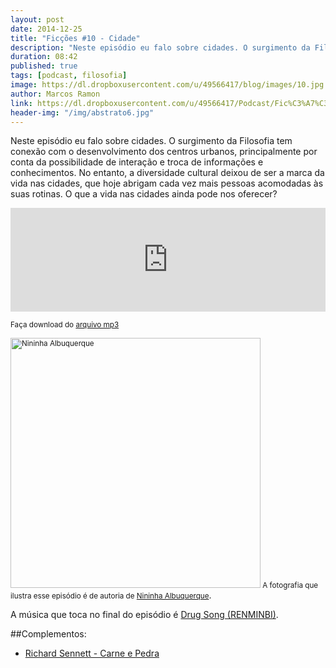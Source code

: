 ```yaml
---
layout: post
date: 2014-12-25
title: "Ficções #10 - Cidade"
description: "Neste episódio eu falo sobre cidades. O surgimento da Filosofia tem conexão com o desenvolvimento dos centros urbanos, principalmente por conta da possibilidade de interação e troca de informações e conhecimentos."
duration: 08:42
published: true
tags: [podcast, filosofia]
image: https://dl.dropboxusercontent.com/u/49566417/blog/images/10.jpg
author: Marcos Ramon
link: https://dl.dropboxusercontent.com/u/49566417/Podcast/Fic%C3%A7%C3%B5es/ficcoes%2010.mp3
header-img: "/img/abstrato6.jpg"
---
```

Neste episódio eu falo sobre cidades. O surgimento da Filosofia tem conexão com o desenvolvimento dos centros urbanos, principalmente por conta da possibilidade de interação e troca de informações e conhecimentos. No entanto, a diversidade cultural deixou de ser a marca da vida nas cidades, que hoje abrigam cada vez mais pessoas acomodadas às suas rotinas. O que a vida nas cidades ainda pode nos oferecer?

<iframe width="100%" height="166" scrolling="no" frameborder="no" src="https://w.soundcloud.com/player/?url=https%3A//api.soundcloud.com/tracks/183148972&amp;color=ff5500&amp;auto_play=false&amp;hide_related=false&amp;show_comments=true&amp;show_user=true&amp;show_reposts=false"></iframe>

<small>Faça download do [arquivo mp3](https://dl.dropboxusercontent.com/u/49566417/Podcast/Fic%C3%A7%C3%B5es/ficcoes%2010.mp3)</small>

<small><img src="https://dl.dropboxusercontent.com/u/49566417/blog/images/10.jpg" height="400" width="400" alt="Nininha Albuquerque">
A fotografia que ilustra esse episódio é de autoria de [Nininha Albuquerque](https://ninanininha.wordpress.com/tag/rodoviaria-plano-piloto/)</small>.

A música que toca no final do episódio é [Drug Song (RENMINBI)](http://freemusicarchive.org/music/RENMINBI/The_Peoples_EP/Drug_Song).

##Complementos:

 - [Richard Sennett - Carne e Pedra](https://www.dropbox.com/s/33q437u2e7mqrca/SENNETT_Carne%20e%20pedra.pdf?dl=0)
